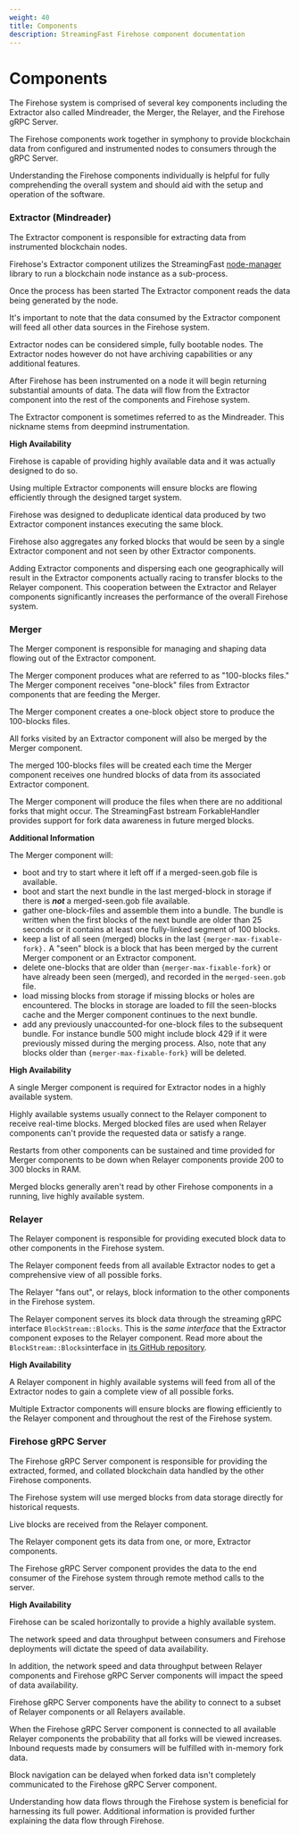 ```yaml
---
weight: 40
title: Components
description: StreamingFast Firehose component documentation
---
```


# Components

The Firehose system is comprised of several key components including the Extractor also called Mindreader, the Merger, the Relayer, and the Firehose gRPC Server.&#x20;

The Firehose components work together in symphony to provide blockchain data from configured and instrumented nodes to consumers through the gRPC Server.

Understanding the Firehose components individually is helpful for fully comprehending the overall system and should aid with the setup and operation of the software.

### Extractor (Mindreader)

The Extractor component is responsible for extracting data from instrumented blockchain nodes.

Firehose's Extractor component utilizes the StreamingFast [node-manager](https://github.com/streamingfast/node-manager) library to run a blockchain node instance as a sub-process.&#x20;

Once the process has been started The Extractor component reads the data being generated by the node.

It's important to note that the data consumed by the Extractor component will feed all other data sources in the Firehose system.

Extractor nodes can be considered simple, fully bootable nodes. The Extractor nodes however do not have archiving capabilities or any additional features.

After Firehose has been instrumented on a node it will begin returning substantial amounts of data. The data will flow from the Extractor component into the rest of the components and Firehose system.

The Extractor component is sometimes referred to as the Mindreader. This nickname stems from deepmind instrumentation.

**High Availability**

Firehose is capable of providing highly available data and it was actually designed to do so.

Using multiple Extractor components will ensure blocks are flowing efficiently through the designed target system.

Firehose was designed to deduplicate identical data produced by two Extractor component instances executing the same block.

Firehose also aggregates any forked blocks that would be seen by a single Extractor component and not seen by other Extractor components.

Adding Extractor components and dispersing each one geographically will result in the Extractor components actually racing to transfer blocks to the Relayer component. This cooperation between the Extractor and Relayer components significantly increases the performance of the overall Firehose system.&#x20;

### Merger

The Merger component is responsible for managing and shaping data flowing out of the Extractor component.&#x20;

The Merger component produces what are referred to as "100-blocks files." The Merger component receives "one-block" files from Extractor components that are feeding the Merger.&#x20;

The Merger component creates a one-block object store to produce the 100-blocks files.

All forks visited by an Extractor component will also be merged by the Merger component.

The merged 100-blocks files will be created each time the Merger component receives one hundred blocks of data from its associated Extractor component.&#x20;

The Merger component will produce the files when there are no additional forks that might occur. The StreamingFast bstream ForkableHandler provides support for fork data awareness in future merged blocks.

**Additional Information**

The Merger component will:&#x20;

* boot and try to start where it left off if a merged-seen.gob file is available.
* boot and start the next bundle in the last merged-block in storage if there is _**not**_ a merged-seen.gob file available.
* gather one-block-files and assemble them into a bundle. The bundle is written when the first blocks of the next bundle are older than 25 seconds or it contains at least one fully-linked segment of 100 blocks.
* keep a list of all seen (merged) blocks in the last `{merger-max-fixable-fork}.` A "seen" block is a block that has been merged by the current Merger component or an Extractor component.
* delete one-blocks that are older than `{merger-max-fixable-fork}` or have already been seen (merged), and recorded in the `merged-seen.gob` file.
* load missing blocks from storage if missing blocks or holes are encountered. The blocks in storage are loaded to fill the seen-blocks cache and the Merger component continues to the next bundle.
* add any previously unaccounted-for one-block files to the subsequent bundle. For instance bundle 500 might include block 429 if it were previously missed during the merging process. Also, note that any blocks older than `{merger-max-fixable-fork}` will be deleted.

**High Availability**

A single Merger component is required for Extractor nodes in a highly available system.&#x20;

Highly available systems usually connect to the Relayer component to receive real-time blocks. Merged blocked files are used when Relayer components can't provide the requested data or satisfy a range.

Restarts from other components can be sustained and time provided for Merger components to be down when Relayer components provide 200 to 300 blocks in RAM.

Merged blocks generally aren't read by other Firehose components in a running, live highly available system.

### Relayer

The Relayer component is responsible for providing executed block data to other components in the Firehose system.

The Relayer component feeds from all available Extractor nodes to get a comprehensive view of all possible forks.&#x20;

The Relayer "fans out", or relays, block information to the other components in the Firehose system.

The Relayer component serves its block data through the streaming gRPC interface `BlockStream::Blocks`. This is the _same interface_ that the Extractor component exposes to the Relayer component. Read more about the `BlockStream::Blocks`interface in [its GitHub repository](https://github.com/streamingfast/proto/blob/develop/sf/bstream/v1/bstream.proto).

**High Availability**

A Relayer component in highly available systems will feed from all of the Extractor nodes to gain a complete view of all possible forks.

Multiple Extractor components will ensure blocks are flowing efficiently to the Relayer component and throughout the rest of the Firehose system.

### Firehose gRPC Server

The Firehose gRPC Server component is responsible for providing the extracted, formed, and collated blockchain data handled by the other Firehose components.

The Firehose system will use merged blocks from data storage directly for historical requests.&#x20;

Live blocks are received from the Relayer component.&#x20;

The Relayer component gets its data from one, or more, Extractor components.

The Firehose gRPC Server component provides the data to the end consumer of the Firehose system through remote method calls to the server.

**High Availability**

Firehose can be scaled horizontally to provide a highly available system.&#x20;

The network speed and data throughput between consumers and Firehose deployments will dictate the speed of data availability.&#x20;

In addition, the network speed and data throughput between Relayer components and Firehose gRPC Server components will impact the speed of data availability.

Firehose gRPC Server components have the ability to connect to a subset of Relayer components or all Relayers available.

When the Firehose gRPC Server component is connected to all available Relayer components the probability that all forks will be viewed increases. Inbound requests made by consumers will be fulfilled with in-memory fork data.

Block navigation can be delayed when forked data isn't completely communicated to the Firehose gRPC Server component.&#x20;

Understanding how data flows through the Firehose system is beneficial for harnessing its full power. Additional information is provided further explaining the data flow through Firehose.
